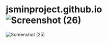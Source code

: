 # jsminproject.github.io![Screenshot (26)](https://user-images.githubusercontent.com/113498726/192581970-bf55f993-643a-4ba1-9875-9117c73d7f2b.png)
![Screenshot (25)](https://user-images.githubusercontent.com/113498726/192581975-cce2fdab-4db0-4cf1-b716-8660b9688b7b.png)
